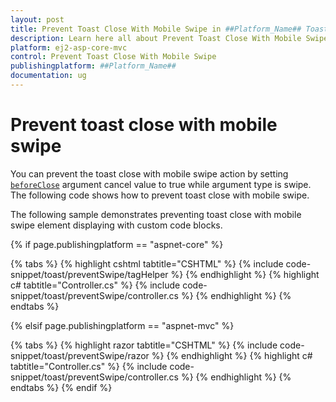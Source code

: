 ```yaml
---
layout: post
title: Prevent Toast Close With Mobile Swipe in ##Platform_Name## Toast Component
description: Learn here all about Prevent Toast Close With Mobile Swipe in Syncfusion ##Platform_Name## Toast component of Syncfusion Essential JS 2 and more.
platform: ej2-asp-core-mvc
control: Prevent Toast Close With Mobile Swipe
publishingplatform: ##Platform_Name##
documentation: ug
---
```



# Prevent toast close with mobile swipe

You can prevent the toast close with mobile swipe action by setting [`beforeClose`](https://help.syncfusion.com/cr/aspnetcore-js2/Syncfusion.EJ2.Notifications.Toast.html#Syncfusion_EJ2_Notifications_Toast_BeforeClose) argument cancel value to true while argument type is swipe. The following code shows how to prevent toast close with mobile swipe.

The following sample demonstrates preventing toast close with mobile swipe element displaying with custom code blocks.

{% if page.publishingplatform == "aspnet-core" %}

{% tabs %}
{% highlight cshtml tabtitle="CSHTML" %}
{% include code-snippet/toast/preventSwipe/tagHelper %}
{% endhighlight %}
{% highlight c# tabtitle="Controller.cs" %}
{% include code-snippet/toast/preventSwipe/controller.cs %}
{% endhighlight %}
{% endtabs %}

{% elsif page.publishingplatform == "aspnet-mvc" %}

{% tabs %}
{% highlight razor tabtitle="CSHTML" %}
{% include code-snippet/toast/preventSwipe/razor %}
{% endhighlight %}
{% highlight c# tabtitle="Controller.cs" %}
{% include code-snippet/toast/preventSwipe/controller.cs %}
{% endhighlight %}
{% endtabs %}
{% endif %}

